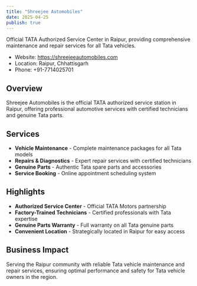 ```yaml
---
title: "Shreejee Automobiles"
date: 2025-04-25
publish: true
---
```


Official TATA Authorized Service Center in Raipur, providing comprehensive maintenance and repair services for all Tata vehicles.

- Website: https://shreejeeautomobiles.com
- Location: Raipur, Chhattisgarh
- Phone: +91-7714025701

## Overview

Shreejee Automobiles is the official TATA authorized service station in Raipur, offering professional automotive services with certified technicians and genuine Tata parts.

## Services

- **Vehicle Maintenance** - Complete maintenance packages for all Tata models
- **Repairs & Diagnostics** - Expert repair services with certified technicians
- **Genuine Parts** - Authentic Tata spare parts and accessories
- **Service Booking** - Online appointment scheduling system

## Highlights

- **Authorized Service Center** - Official TATA Motors partnership
- **Factory-Trained Technicians** - Certified professionals with Tata expertise
- **Genuine Parts Warranty** - Full warranty on all Tata genuine parts
- **Convenient Location** - Strategically located in Raipur for easy access

## Business Impact

Serving the Raipur community with reliable Tata vehicle maintenance and repair services, ensuring optimal performance and safety for Tata vehicle owners in the region.
